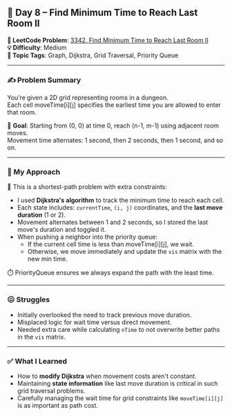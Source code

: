 ## 📅 Day 8 – Find Minimum Time to Reach Last Room II

**🔗 LeetCode Problem**: [3342. Find Minimum Time to Reach Last Room II](https://leetcode.com/problems/find-minimum-time-to-reach-last-room-ii)  
**💡 Difficulty**: Medium  
**🧠 Topic Tags**: Graph, Dijkstra, Grid Traversal, Priority Queue  

---

### ✍️ Problem Summary

You’re given a 2D grid representing rooms in a dungeon.  
Each cell moveTime[i][j] specifies the earliest time you are allowed to enter that room.

🎯 **Goal**: Starting from (0, 0) at time 0, reach (n-1, m-1) using adjacent room moves.  
Movement time alternates: 1 second, then 2 seconds, then 1 second, and so on.

---

### 🚧 My Approach

🔄 This is a shortest-path problem with extra constraints:

- I used **Dijkstra's algorithm** to track the minimum time to reach each cell.
- Each state includes: `currentTime`, `(i, j)` coordinates, and the **last move duration** (1 or 2).
- Movement alternates between 1 and 2 seconds, so I stored the last move's duration and toggled it.
- When pushing a neighbor into the priority queue:
  - If the current cell time is less than moveTime[i][j], we wait.
  - Otherwise, we move immediately and update the `vis` matrix with the new min time.

⏱️ PriorityQueue ensures we always expand the path with the least time.

---

### 😖 Struggles

- Initially overlooked the need to track previous move duration.
- Misplaced logic for wait time versus direct movement.
- Needed extra care while calculating `nTime` to not overwrite better paths in the `vis` matrix.

---

### ✅ What I Learned

- How to **modify Dijkstra** when movement costs aren't constant.
- Maintaining **state information** like last move duration is critical in such grid traversal problems.
- Carefully managing the wait time for grid constraints like `moveTime[i][j]` is as important as path cost.
